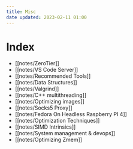 ```yaml
---
title: Misc
date updated: 2023-02-11 01:00
---
```


# Index

- [[notes/ZeroTier]]
- [[notes/VS Code Server]]
- [[notes/Recommended Tools]]
- [[notes/Data Structures]]
- [[notes/Valgrind]]
- [[notes/C++ multithreading]]
- [[notes/Optimizing images]]
- [[notes/Socks5 Proxy]]
- [[notes/Fedora On Headless Raspberry PI 4]]
- [[notes/Optimization Techniques]]
- [[notes/SIMD Intrinsics]]
- [[notes/System management & devops]]
- [[notes/Optimizing Zmem]]